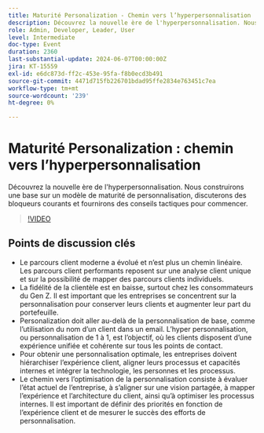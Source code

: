 ```yaml
---
title: Maturité Personalization - Chemin vers l’hyperpersonnalisation
description: Découvrez la nouvelle ère de l'hyperpersonnalisation. Nous construirons les bases d’un modèle de maturité de personnalisation, discuterons des bloqueurs courants et fournirons des conseils tactiques pour commencer. Points de discussion clés - Le Parcours client moderne ​ le chemin vers l’hyperpersonnalisation ​ Comment commencer votre organisation
role: Admin, Developer, Leader, User
level: Intermediate
doc-type: Event
duration: 2360
last-substantial-update: 2024-06-07T00:00:00Z
jira: KT-15559
exl-id: e6dc873d-ff2c-453e-95fa-f8b0ecd3b491
source-git-commit: 4471d715fb226701bdad95ffe2834e763451c7ea
workflow-type: tm+mt
source-wordcount: '239'
ht-degree: 0%

---
```


# Maturité Personalization : chemin vers l’hyperpersonnalisation

Découvrez la nouvelle ère de l&#39;hyperpersonnalisation. Nous construirons une base sur un modèle de maturité de personnalisation, discuterons des bloqueurs courants et fournirons des conseils tactiques pour commencer.

>[!VIDEO](https://video.tv.adobe.com/v/3457347/?learn=on&captions=fre_fr)

## Points de discussion clés

* Le parcours client moderne a évolué et n’est plus un chemin linéaire. Les parcours client performants reposent sur une analyse client unique et sur la possibilité de mapper des parcours clients individuels.
* La fidélité de la clientèle est en baisse, surtout chez les consommateurs du Gen Z. Il est important que les entreprises se concentrent sur la personnalisation pour conserver leurs clients et augmenter leur part du portefeuille.
* Personalization doit aller au-delà de la personnalisation de base, comme l’utilisation du nom d’un client dans un email. L’hyper personnalisation, ou personnalisation de 1 à 1, est l’objectif, où les clients disposent d’une expérience unifiée et cohérente sur tous les points de contact.
* Pour obtenir une personnalisation optimale, les entreprises doivent hiérarchiser l’expérience client, aligner leurs processus et capacités internes et intégrer la technologie, les personnes et les processus.
* Le chemin vers l’optimisation de la personnalisation consiste à évaluer l’état actuel de l’entreprise, à s’aligner sur une vision partagée, à mapper l’expérience et l’architecture du client, ainsi qu’à optimiser les processus internes.  Il est important de définir des priorités en fonction de l’expérience client et de mesurer le succès des efforts de personnalisation.